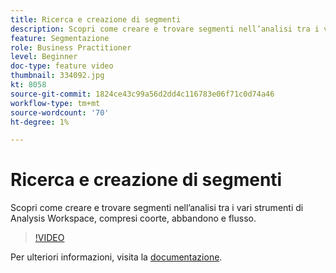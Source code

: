 ```yaml
---
title: Ricerca e creazione di segmenti
description: Scopri come creare e trovare segmenti nell’analisi tra i vari strumenti di Analysis Workspace, compresi coorte, abbandono e flusso.
feature: Segmentazione
role: Business Practitioner
level: Beginner
doc-type: feature video
thumbnail: 334092.jpg
kt: 8058
source-git-commit: 1824ce43c99a56d2dd4c116783e06f71c0d74a46
workflow-type: tm+mt
source-wordcount: '70'
ht-degree: 1%

---
```



# Ricerca e creazione di segmenti

Scopri come creare e trovare segmenti nell’analisi tra i vari strumenti di Analysis Workspace, compresi coorte, abbandono e flusso.

>[!VIDEO](https://video.tv.adobe.com/v/334092/?quality=12&learn=on)

Per ulteriori informazioni, visita la [documentazione](https://experienceleague.adobe.com/docs/analytics/components/segmentation/segmentation-workflow/seg-workflow.html?lang=en).
